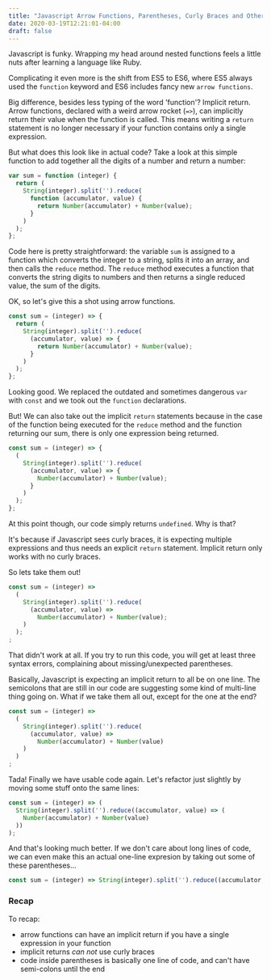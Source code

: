 ```yaml
---
title: "Javascript Arrow Functions, Parentheses, Curly Braces and Other Nonsense"
date: 2020-03-19T12:21:01-04:00
draft: false 
---
```


Javascript is funky. Wrapping my head around nested functions feels a little
nuts after learning a language like Ruby.

Complicating it even more is the shift from ES5 to ES6, where ES5 always used
the `function` keyword and ES6 includes fancy new `arrow functions`. 

Big difference, besides less typing of the word 'function'? Implicit return.
Arrow functions, declared with a weird arrow rocket (`=>`), can implicitly return
their value when the function is called. This means writing a `return` statement
is no longer necessary if your function contains only a single expression.

But what does this look like in actual code? Take a look at this simple function
to add together all the digits of a number and return a number:

```javascript
var sum = function (integer) {
  return (
    String(integer).split('').reduce(
      function (accumulator, value) {
        return Number(accumulator) + Number(value);
      }
    )
  );
};
```

Code here is pretty straightforward: the variable `sum` is assigned to a
function which converts the integer to a string, splits it into an array, and
then calls the `reduce` method. The `reduce` method executes a function that
converts the string digits to numbers and then returns a single reduced value,
the sum of the digits.

OK, so let's give this a shot using arrow functions.

```javascript
const sum = (integer) => {
  return (
    String(integer).split('').reduce(
      (accumulator, value) => {
        return Number(accumulator) + Number(value);
      }
    )
  );
};
```

Looking good. We replaced the outdated and sometimes dangerous `var` with
`const` and we took out the `function` declarations.

But! We can also take out the implicit `return` statements because in the case
of the function being executed for the `reduce` method and the function
returning our sum, there is only one expression being returned.

```javascript
const sum = (integer) => {
  (
    String(integer).split('').reduce(
      (accumulator, value) => {
        Number(accumulator) + Number(value);
      }
    )
  );
};
```

At this point though, our code simply returns `undefined`. Why is that?

It's because if Javascript sees curly braces, it is expecting multiple
expressions and thus needs an explicit `return` statement. Implicit return only
works with no curly braces.

So lets take them out!

```javascript
const sum = (integer) => 
  (
    String(integer).split('').reduce(
      (accumulator, value) => 
        Number(accumulator) + Number(value);
    )
  );
;
```

That didn't work at all. If you try to run this code, you will get at least
three syntax errors, complaining about missing/unexpected parentheses.

Basically, Javascript is expecting an implicit return to all be on one line. The
semicolons that are still in our code are suggesting some kind of multi-line
thing going on. What if we take them all out, except for the one at the end?

```javascript
const sum = (integer) => 
  (
    String(integer).split('').reduce(
      (accumulator, value) => 
        Number(accumulator) + Number(value)
    )
  )
;
```

Tada! Finally we have usable code again. Let's refactor just slightly by moving
some stuff onto the same lines:

```javascript
const sum = (integer) => (
  String(integer).split('').reduce((accumulator, value) => (
    Number(accumulator) + Number(value)
  ))
);
```

And that's looking much better. If we don't care about long lines of code, we
can even make this an actual one-line expresion by taking out some of these
parentheses...

```javascript
const sum = (integer) => String(integer).split('').reduce((accumulator, value) => Number(accumulator) + Number(value));
```

### Recap

To recap:

- arrow functions can have an implicit return if you have a single expression in
  your function
- implicit returns *can not* use curly braces
- code inside parentheses is basically one line of code, and can't have
  semi-colons until the end
